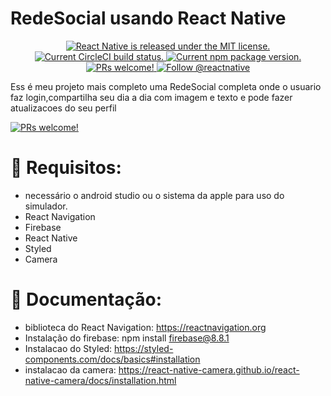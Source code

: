 # RedeSocial usando React Native 
<p align="center">
  <a href="https://github.com/facebook/react-native/blob/HEAD/LICENSE">
    <img src="https://img.shields.io/badge/license-MIT-blue.svg" alt="React Native is released under the MIT license." />
  </a>
  <a href="https://circleci.com/gh/facebook/react-native">
    <img src="https://circleci.com/gh/facebook/react-native.svg?style=shield" alt="Current CircleCI build status." />
  </a>
  <a href="https://www.npmjs.org/package/react-native">
    <img src="https://img.shields.io/npm/v/react-native?color=brightgreen&label=npm%20package" alt="Current npm package version." />
  </a>
  <a href="https://reactnative.dev/docs/contributing">
    <img src="https://img.shields.io/badge/PRs-welcome-brightgreen.svg" alt="PRs welcome!" />
  </a>
  <a href="https://twitter.com/intent/follow?screen_name=reactnative">
    <img src="https://img.shields.io/twitter/follow/reactnative.svg?label=Follow%20@reactnative" alt="Follow @reactnative" />
  </a>
</p>

Ess é meu projeto mais completo uma RedeSocial completa onde o usuario faz login,compartilha seu dia a dia com imagem
e texto e pode fazer atualizacoes do seu perfil 

 <a href="https://www.youtube.com/watch?v=Qstre1Eljs0">
    <img src="https://img.shields.io/badge/PRs-welcome-brightgreen.svg" alt="PRs welcome!" />
 </a>


  
# 📔 Requisitos:
- necessário o android studio ou o sistema da apple para uso do simulador.
- React Navigation
- Firebase 
- React Native
- Styled
- Camera

 # 📖 Documentação:
 - biblioteca do React Navigation: https://reactnavigation.org
 - Instalação do firebase: ​​npm install firebase@8.8.1​
 - Instalacao do Styled: https://styled-components.com/docs/basics#installation
 - instalacao da camera: https://react-native-camera.github.io/react-native-camera/docs/installation.html
